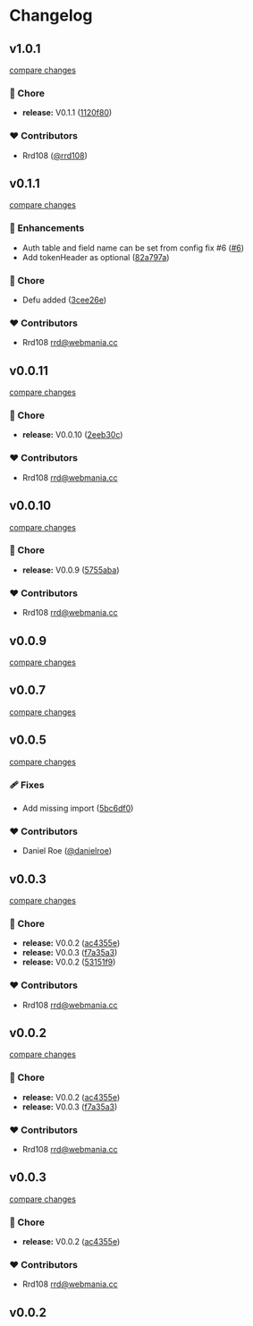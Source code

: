 # Changelog

## v1.0.1

[compare changes](https://github.com/rrd108/nuxt-token-authentication/compare/v0.1.1...v1.0.1)

### 🏡 Chore

- **release:** V0.1.1 ([1120f80](https://github.com/rrd108/nuxt-token-authentication/commit/1120f80))

### ❤️ Contributors

- Rrd108 ([@rrd108](http://github.com/rrd108))

## v0.1.1

[compare changes](https://github.com/rrd108/nuxt-token-authentication/compare/v0.0.11...v0.1.1)

### 🚀 Enhancements

- Auth table and field name can be set from config fix #6 ([#6](https://github.com/rrd108/nuxt-token-authentication/issues/6))
- Add tokenHeader as optional ([82a797a](https://github.com/rrd108/nuxt-token-authentication/commit/82a797a))

### 🏡 Chore

- Defu added ([3cee26e](https://github.com/rrd108/nuxt-token-authentication/commit/3cee26e))

### ❤️ Contributors

- Rrd108 <rrd@webmania.cc>

## v0.0.11

[compare changes](https://github.com/rrd108/nuxt-token-authentication/compare/v0.0.10...v0.0.11)

### 🏡 Chore

- **release:** V0.0.10 ([2eeb30c](https://github.com/rrd108/nuxt-token-authentication/commit/2eeb30c))

### ❤️ Contributors

- Rrd108 <rrd@webmania.cc>

## v0.0.10

[compare changes](https://github.com/rrd108/nuxt-token-authentication/compare/v0.0.9...v0.0.10)

### 🏡 Chore

- **release:** V0.0.9 ([5755aba](https://github.com/rrd108/nuxt-token-authentication/commit/5755aba))

### ❤️ Contributors

- Rrd108 <rrd@webmania.cc>

## v0.0.9

[compare changes](https://github.com/rrd108/nuxt-token-authentication/compare/v0.0.8...v0.0.9)

## v0.0.7

[compare changes](https://github.com/rrd108/nuxt-token-authentication/compare/v0.0.6...v0.0.7)

## v0.0.5

[compare changes](https://github.com/rrd108/nuxt-token-authentication/compare/v0.0.4...v0.0.5)

### 🩹 Fixes

- Add missing import ([5bc6df0](https://github.com/rrd108/nuxt-token-authentication/commit/5bc6df0))

### ❤️ Contributors

- Daniel Roe ([@danielroe](http://github.com/danielroe))

## v0.0.3

[compare changes](https://github.com/rrd108/nuxt-token-authentication/compare/v0.0.2...v0.0.3)

### 🏡 Chore

- **release:** V0.0.2 ([ac4355e](https://github.com/rrd108/nuxt-token-authentication/commit/ac4355e))
- **release:** V0.0.3 ([f7a35a3](https://github.com/rrd108/nuxt-token-authentication/commit/f7a35a3))
- **release:** V0.0.2 ([53151f9](https://github.com/rrd108/nuxt-token-authentication/commit/53151f9))

### ❤️ Contributors

- Rrd108 <rrd@webmania.cc>

## v0.0.2

[compare changes](https://github.com/rrd108/nuxt-token-authentication/compare/v0.0.2...v0.0.2)

### 🏡 Chore

- **release:** V0.0.2 ([ac4355e](https://github.com/rrd108/nuxt-token-authentication/commit/ac4355e))
- **release:** V0.0.3 ([f7a35a3](https://github.com/rrd108/nuxt-token-authentication/commit/f7a35a3))

### ❤️ Contributors

- Rrd108 <rrd@webmania.cc>

## v0.0.3

[compare changes](https://github.com/rrd108/nuxt-token-authentication/compare/v0.0.2...v0.0.3)

### 🏡 Chore

- **release:** V0.0.2 ([ac4355e](https://github.com/rrd108/nuxt-token-authentication/commit/ac4355e))

### ❤️ Contributors

- Rrd108 <rrd@webmania.cc>

## v0.0.2
